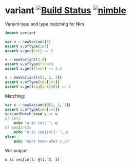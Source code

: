 # variant [![Build Status](https://github.com/yglukhov/variant/workflows/CI/badge.svg?branch=master)](https://github.com/yglukhov/variant/actions?query=branch%3Amaster) [![nimble](https://raw.githubusercontent.com/yglukhov/nimble-tag/master/nimble_js.png)](https://github.com/yglukhov/nimble-tag)
Variant type and type matching for Nim

```nim
import variant

var v = newVariant(5)
assert v.ofType(int)
assert v.get(int) == 5

v = newVariant(3.0)
assert v.ofType(float)
assert v.get(float) == 3.0

v = newVariant(@[1, 2, 3])
assert v.ofType(seq[int])
assert v.get(seq[int])[1] == 2
```

Matching:
```nim
var v = newVariant(@[1, 2, 3])
assert v.ofType(seq[int])
variantMatch case v as u
of int:
    echo "u is int: ", u
of seq[int]:
    echo "u is seq[int]: ", u
else:
    echo "dont know what v is"
```
Will output:
```
u is seq[int]: @[1, 2, 3]
```
